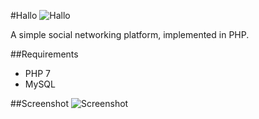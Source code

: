 #Hallo
![Hallo](http://i.imgur.com/9aGuAuU.png)

A simple social networking platform, implemented in PHP.

##Requirements
 - PHP 7
 - MySQL
 

##Screenshot
 ![Screenshot](http://i.imgur.com/Lxk5vd8.png)
